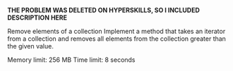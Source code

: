 ******THE PROBLEM WAS DELETED ON HYPERSKILLS, SO I INCLUDED DESCRIPTION HERE******

Remove elements of a collection
Implement a method that takes an iterator from a collection and removes all elements from the collection greater than the given value.



Memory limit: 256 MB
Time limit: 8 seconds
